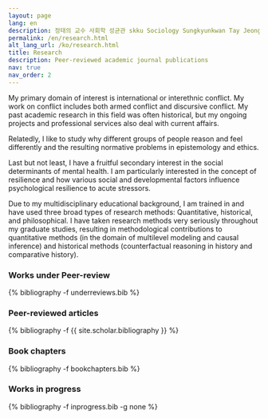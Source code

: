 ```yaml
---
layout: page
lang: en
description: 정태의 교수 사회학 성균관 skku Sociology Sungkyunkwan Tay Jeong
permalink: /en/research.html
alt_lang_url: /ko/research.html
title: Research
description: Peer-reviewed academic journal publications
nav: true
nav_order: 2
---
```

<!-- en/publications.md -->
My primary domain of interest is international or interethnic conflict. My work on conflict includes both armed conflict and discursive conflict. My past academic research in this field was often historical, but my ongoing projects and professional services also deal with current affairs.  

Relatedly, I like to study why different groups of people reason and feel differently and the resulting normative problems in epistemology and ethics.   

Last but not least, I have a fruitful secondary interest in the social determinants of mental health. I am particularly interested in the concept of resilience and how various social and developmental factors influence psychological resilience to acute stressors. 

Due to my multidisciplinary educational background, I am trained in and have used three broad types of research methods: Quantitative, historical, and philosophical. I have taken research methods very seriously throughout my graduate studies, resulting in methodological contributions to quantitative methods (in the domain of multilevel modeling and causal inference) and historical methods (counterfactual reasoning in history and comparative history).  

<h3>Works under Peer-review</h3>
<div class="publications">
{% bibliography -f underreviews.bib %}
</div>

<h3>Peer-reviewed articles</h3>
<div class="publications">
{% bibliography -f {{ site.scholar.bibliography }} %}
</div>

<h3>Book chapters</h3>
<div class="publications">
{% bibliography -f bookchapters.bib %}
</div>

<h3>Works in progress</h3>
<div class="publications-noyear">
{% bibliography -f inprogress.bib -g none %}
</div>

